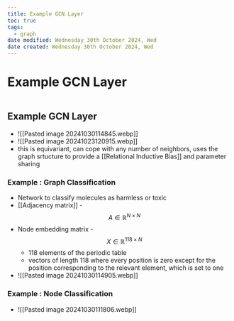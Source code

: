 ```yaml
---
title: Example GCN Layer
toc: true
tags:
  - graph
date modified: Wednesday 30th October 2024, Wed
date created: Wednesday 30th October 2024, Wed
---
```


# Example GCN Layer
```toc
```

## Example GCN Layer
- ![[Pasted image 20241030114845.webp]]
- ![[Pasted image 20241023120915.webp]]
- this is equivariant, can cope with any number of neighbors, uses the graph srtucture to provide a [[Relational Inductive Bias]] and parameter sharing 

### Example : Graph Classification
- Network to classify molecules as harmless or toxic
- [[Adjacency matrix]] - $$A \in \mathbb{R}^{N \times N}$$
- Node embedding matrix - $$X \in \mathbb{R}^{118 \times N}$$
	- 118 elements of the periodic table
	- vectors of length 118 where every position is zero except for the position corresponding to the relevant element, which is set to one
- ![[Pasted image 20241030114905.webp]]
### Example : Node Classification
- ![[Pasted image 20241030111806.webp]]

